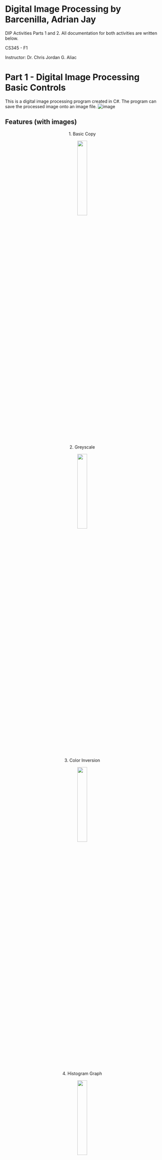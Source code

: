 # Digital Image Processing by Barcenilla, Adrian Jay

DIP Activities Parts 1 and 2. All documentation for both activities are written below.

CS345 - F1

Instructor: Dr. Chris Jordan G. Aliac

# Part 1 - Digital Image Processing Basic Controls
This is a digital image processing program created in C#. The program can save the processed image onto an image file.
![image](https://user-images.githubusercontent.com/111829440/206372777-41420802-26c8-487e-b629-0a3931056606.png)


## Features (with images)

<p align="center">
  1. Basic Copy
</p>
<p align="center">
  <img width="25%" height="25%" src="https://user-images.githubusercontent.com/111829440/206373553-5a58c465-3862-4661-841c-a1e9b34d6413.jpeg">
</p>

<p align="center">
  2. Greyscale
</p>
<p align="center">
  <img width="25%" height="25%" src="https://user-images.githubusercontent.com/111829440/206374403-678cc186-9324-46d5-952d-b0bf58703887.jpeg">
</p>

<p align="center">
  3. Color Inversion
</p>
<p align="center">
  <img width="25%" height="25%" src="https://user-images.githubusercontent.com/111829440/206374535-857cf5f2-f19c-4d12-a4d8-908645742437.jpeg">
</p>

<p align="center">
  4. Histogram Graph
</p>
<p align="center">
  <img width="25%" height="25%" src="https://user-images.githubusercontent.com/111829440/206374716-f8cd8616-3577-47f9-8608-a4d74ae29817.jpeg">
</p>

<p align="center">
  5. Sepia
</p>
<p align="center">
  <img width="25%" height="25%" src="https://user-images.githubusercontent.com/111829440/206374907-f44ff779-1f6e-464c-80dc-169cad45661c.jpeg">
</p>

<p align="center">
  6a. Mirror (Horizontal)
</p>
<p align="center">
  <img width="25%" height="25%" src="https://user-images.githubusercontent.com/111829440/206374972-29769213-abc6-4bd5-85ea-d55b3babe27c.jpeg">
</p>

<p align="center">
  6b. Mirror (Vertical)
</p>
<p align="center">
  <img width="25%" height="25%" src="https://user-images.githubusercontent.com/111829440/206375038-906b40ff-ab50-4e3c-97d5-f8595d54e094.jpeg">
</p>

# Part 2 - Subtraction
